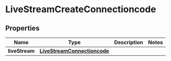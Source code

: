 
# LiveStreamCreateConnectioncode

## Properties
Name | Type | Description | Notes
------------ | ------------- | ------------- | -------------
**liveStream** | [**LiveStreamConnectioncode**](LiveStreamConnectioncode.md) |  | 



